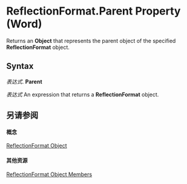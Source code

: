 
# ReflectionFormat.Parent Property (Word)

Returns an  **Object** that represents the parent object of the specified **ReflectionFormat** object.


## Syntax

 _表达式_. **Parent**

 _表达式_ An expression that returns a **ReflectionFormat** object.


## 另请参阅


#### 概念


[ReflectionFormat Object](ee2ea7a1-0671-bbd6-6a94-90f2472d704e.md)
#### 其他资源


[ReflectionFormat Object Members](http://msdn.microsoft.com/library/0f7a4d24-53ef-d593-76d6-9cafe2b2b46e%28Office.15%29.aspx)